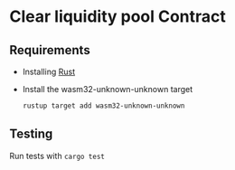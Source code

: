 # Clear liquidity pool Contract

## Requirements

- Installing [Rust](https://www.rust-lang.org/tools/install)

- Install the wasm32-unknown-unknown target

  ```bash
  rustup target add wasm32-unknown-unknown
  ```

## Testing

Run tests with `cargo test`